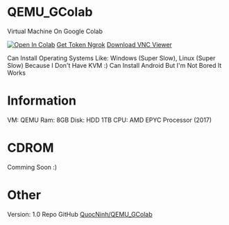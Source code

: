 # QEMU_GColab
Virtual Machine On Google Colab

 [![Open In Colab](https://colab.research.google.com/assets/colab-badge.svg)](https://colab.research.google.com/drive/1IPkKL82O5vR6ZgqcEiwTjdDmzsdn3Ef7?usp=sharing)
 [Get Token Ngrok](https://dashboard.ngrok.com/get-started/your-authtoken)
 [Download VNC Viewer](https://www.realvnc.com/en/connect/download/viewer/)

Can Install Operating Systems Like: Windows (Super Slow), Linux (Super Slow) Because I Don't Have KVM :) Can Install Android But I'm Not Bored It Works

# Information

 VM: QEMU 
 Ram: 8GB
 Disk: HDD 1TB
 CPU: AMD EPYC Processor (2017)

# CDROM

Comming Soon :) 


# Other
 Version: 1.0
 Repo GitHub [QuocNinh/QEMU_GColab](https://github.com/QuocNinhXR/QEMU_GColab)
